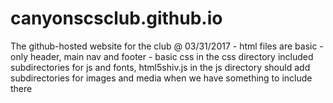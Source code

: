 # canyonscsclub.github.io
The github-hosted website for the club
@ 03/31/2017 - html files are basic - only header, main nav and footer - basic css in the css directory
               included subdirectories for js and fonts, html5shiv.js in the js directory
               should add subdirectories for images and media when we have something to include there
